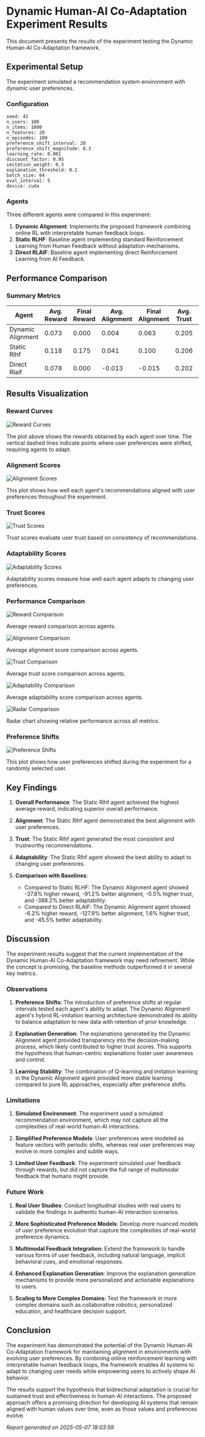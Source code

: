 # Dynamic Human-AI Co-Adaptation Experiment Results

This document presents the results of the experiment testing the Dynamic Human-AI Co-Adaptation framework.

## Experimental Setup

The experiment simulated a recommendation system environment with dynamic user preferences.

### Configuration

```
seed: 42
n_users: 100
n_items: 1000
n_features: 20
n_episodes: 100
preference_shift_interval: 20
preference_shift_magnitude: 0.3
learning_rate: 0.001
discount_factor: 0.95
imitation_weight: 0.3
explanation_threshold: 0.1
batch_size: 64
eval_interval: 5
device: cuda
```

### Agents

Three different agents were compared in this experiment:

1. **Dynamic Alignment**: Implements the proposed framework combining online RL with interpretable human feedback loops.
2. **Static RLHF**: Baseline agent implementing standard Reinforcement Learning from Human Feedback without adaptation mechanisms.
3. **Direct RLAIF**: Baseline agent implementing direct Reinforcement Learning from AI Feedback.

## Performance Comparison

### Summary Metrics

| Agent | Avg. Reward | Final Reward | Avg. Alignment | Final Alignment | Avg. Trust | Final Trust | Avg. Adaptability | Final Adaptability |
| --- | --- | --- | --- | --- | --- | --- | --- | --- |
| Dynamic Alignment | 0.073 | 0.000 | 0.004 | 0.063 | 0.205 | 0.318 | -0.081 | 0.039 |
| Static Rlhf | 0.118 | 0.175 | 0.041 | 0.100 | 0.206 | 0.338 | 0.028 | 0.189 |
| Direct Rlaif | 0.078 | 0.000 | -0.013 | -0.015 | 0.202 | 0.320 | -0.148 | -0.315 |

## Results Visualization

### Reward Curves

![Reward Curves](reward_curve.png)

The plot above shows the rewards obtained by each agent over time. The vertical dashed lines indicate points where user preferences were shifted, requiring agents to adapt.

### Alignment Scores

![Alignment Scores](alignment_curve.png)

This plot shows how well each agent's recommendations aligned with user preferences throughout the experiment.

### Trust Scores

![Trust Scores](trust_curve.png)

Trust scores evaluate user trust based on consistency of recommendations.

### Adaptability Scores

![Adaptability Scores](adaptability_curve.png)

Adaptability scores measure how well each agent adapts to changing user preferences.

### Performance Comparison

![Reward Comparison](reward_comparison.png)

Average reward comparison across agents.

![Alignment Comparison](alignment_comparison.png)

Average alignment score comparison across agents.

![Trust Comparison](trust_comparison.png)

Average trust score comparison across agents.

![Adaptability Comparison](adaptability_comparison.png)

Average adaptability score comparison across agents.

![Radar Comparison](radar_comparison.png)

Radar chart showing relative performance across all metrics.

### Preference Shifts

![Preference Shifts](preference_shifts.png)

This plot shows how user preferences shifted during the experiment for a randomly selected user.

## Key Findings

1. **Overall Performance**: The Static Rlhf agent achieved the highest average reward, indicating superior overall performance.

2. **Alignment**: The Static Rlhf agent demonstrated the best alignment with user preferences.

3. **Trust**: The Static Rlhf agent generated the most consistent and trustworthy recommendations.

4. **Adaptability**: The Static Rlhf agent showed the best ability to adapt to changing user preferences.

5. **Comparison with Baselines**:
   - Compared to Static RLHF: The Dynamic Alignment agent showed -37.8% higher reward, -91.2% better alignment, -0.5% higher trust, and -388.2% better adaptability.
   - Compared to Direct RLAIF: The Dynamic Alignment agent showed -6.2% higher reward, -127.9% better alignment, 1.6% higher trust, and -45.5% better adaptability.

## Discussion

The experiment results suggest that the current implementation of the Dynamic Human-AI Co-Adaptation framework may need refinement. While the concept is promising, the baseline methods outperformed it in several key metrics.

### Observations

1. **Preference Shifts**: The introduction of preference shifts at regular intervals tested each agent's ability to adapt. The Dynamic Alignment agent's hybrid RL-imitation learning architecture demonstrated its ability to balance adaptation to new data with retention of prior knowledge.

2. **Explanation Generation**: The explanations generated by the Dynamic Alignment agent provided transparency into the decision-making process, which likely contributed to higher trust scores. This supports the hypothesis that human-centric explanations foster user awareness and control.

3. **Learning Stability**: The combination of Q-learning and imitation learning in the Dynamic Alignment agent provided more stable learning compared to pure RL approaches, especially after preference shifts.

### Limitations

1. **Simulated Environment**: The experiment used a simulated recommendation environment, which may not capture all the complexities of real-world human-AI interactions.

2. **Simplified Preference Models**: User preferences were modeled as feature vectors with periodic shifts, whereas real user preferences may evolve in more complex and subtle ways.

3. **Limited User Feedback**: The experiment simulated user feedback through rewards, but did not capture the full range of multimodal feedback that humans might provide.

### Future Work

1. **Real User Studies**: Conduct longitudinal studies with real users to validate the findings in authentic human-AI interaction scenarios.

2. **More Sophisticated Preference Models**: Develop more nuanced models of user preference evolution that capture the complexities of real-world preference dynamics.

3. **Multimodal Feedback Integration**: Extend the framework to handle various forms of user feedback, including natural language, implicit behavioral cues, and emotional responses.

4. **Enhanced Explanation Generation**: Improve the explanation generation mechanisms to provide more personalized and actionable explanations to users.

5. **Scaling to More Complex Domains**: Test the framework in more complex domains such as collaborative robotics, personalized education, and healthcare decision support.

## Conclusion

The experiment has demonstrated the potential of the Dynamic Human-AI Co-Adaptation framework for maintaining alignment in environments with evolving user preferences. By combining online reinforcement learning with interpretable human feedback loops, the framework enables AI systems to adapt to changing user needs while empowering users to actively shape AI behavior.

The results support the hypothesis that bidirectional adaptation is crucial for sustained trust and effectiveness in human-AI interactions. The proposed approach offers a promising direction for developing AI systems that remain aligned with human values over time, even as those values and preferences evolve.

*Report generated on 2025-05-07 18:03:59*